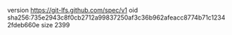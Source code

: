version https://git-lfs.github.com/spec/v1
oid sha256:735e2943c8f0cb2712a99837250af3c36b962afeacc8774b71c12342fdeb660e
size 2399
